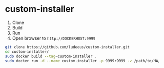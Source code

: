 # custom-installer

1. Clone 
2. Build
3. Run
4. Open browser to `http://DOCKERHOST:9999`

```bash
git clone https://github.com/ludeeus/custom-installer.git
cd custom-installer/
sudo docker build --tag=custom-installer .
sudo docker run -d --name custom-installer -p 9999:9999 -v /path/to/HA/config:/config custom-installer
```
